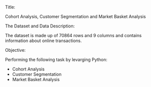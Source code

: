 Title:

Cohort Analysis, Customer Segmentation and Market Basket Analysis

The Dataset and Data Description:

The dataset is made up of 70864 rows and 9 columns and contains information about online transactions.

Objective:

Performing the following task by levarging Python:
- Cohort Analysis
- Customer Segmentation
- Market Basket Analysis